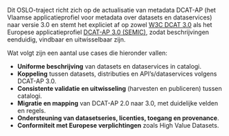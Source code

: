 <section>
<p>Dit OSLO-traject richt zich op de actualisatie van metadata DCAT-AP (het Vlaamse applicatieprofiel voor metadata over datasets en dataservices) naar versie 3.0 en stemt het expliciet af op zowel <a href="https://www.w3.org/TR/vocab-dcat-3/">W3C DCAT 3.0</a> als het Europese applicatieprofiel <a href="https://semiceu.github.io/DCAT-AP/releases/3.0.0/">DCAT-AP 3.0 (SEMIC)</a>, zodat beschrijvingen eenduidig, vindbaar en uitwisselbaar zijn.</p>
 <p>Wat volgt zijn een aantal use cases die hieronder vallen:</p> 
 <ul> 
   <li><strong>Uniforme beschrijving</strong> van datasets en dataservices in catalogi.</li> <li><strong>Koppeling</strong> tussen datasets, distributies en API’s/dataservices volgens DCAT-AP 3.0.</li> 
   <li><strong>Consistente validatie en uitwisseling</strong> (harvesten en publiceren) tussen catalogi.</li>
   <li><strong>Migratie en mapping</strong> van DCAT-AP 2.0 naar 3.0, met duidelijke velden en regels.</li> 
   <li><strong>Ondersteuning van datasetseries, licenties, toegang en provenance</strong>.</li>
   <li><strong>Conformiteit met Europese verplichtingen</strong> zoals High Value Datasets.</li> 
 </ul> 
